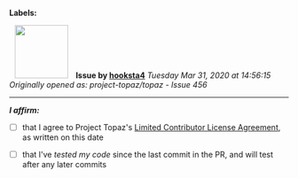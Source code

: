 **Labels:**



<a href="https://github.com/hooksta4"><img src="https://avatars0.githubusercontent.com/u/13935086?v=4" width="96" height="96" hspace="10"></img></a> **Issue by [hooksta4](https://github.com/hooksta4)**
_Tuesday Mar 31, 2020 at 14:56:15_
_Originally opened as: project-topaz/topaz - Issue 456_

----

<!-- place 'x' mark between square [] brackets to affirm: -->
**_I affirm:_**
- [ ] that I agree to Project Topaz's [Limited Contributor License Agreement](http://project-topaz.com/blob/release/CONTRIBUTOR_AGREEMENT.md), as written on this date
- [ ] that I've _tested my code_ since the last commit in the PR, and will test after any later commits


